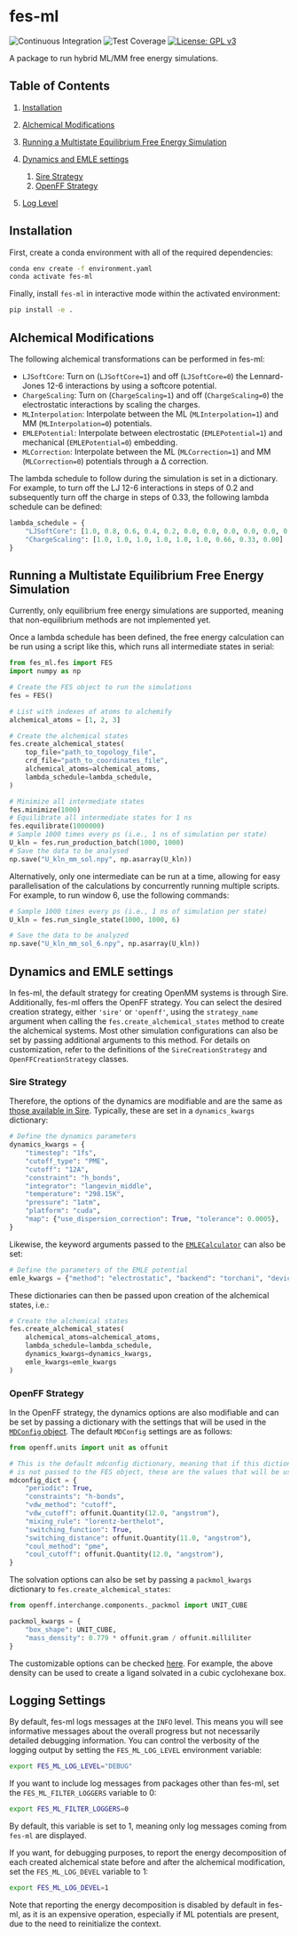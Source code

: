 # fes-ml

![Continuous Integration](https://github.com/michellab/fes-ml/actions/workflows/main.yaml/badge.svg)
![Test Coverage](https://img.shields.io/endpoint?url=https://gist.githubusercontent.com/JMorado/4e01061daef80d7212844cc9cd272a01/raw/fes_ml_pytest_coverage_report_main.json)
[![License: GPL v3](https://img.shields.io/badge/License-GPLv3-blue.svg)](https://www.gnu.org/licenses/gpl-3.0)

A package to run hybrid ML/MM free energy simulations.

## Table of Contents

1. [Installation](#installation)
2. [Alchemical Modifications](#alchemical-modifications)
3. [Running a Multistate Equilibrium Free Energy Simulation](#running-a-multistate-equilibrium-free-energy-simulation)
4. [Dynamics and EMLE settings](#dynamics-and-emle-settings)

    1. [Sire Strategy](#sire-strategy)
    2. [OpenFF Strategy](#openff-strategy)


5. [Log Level](#log-level)

## Installation

First, create a conda environment with all of the required dependencies:

```bash
conda env create -f environment.yaml
conda activate fes-ml
```

Finally, install `fes-ml` in interactive mode within the activated environment:

```bash
pip install -e .
```

## Alchemical Modifications

The following alchemical transformations can be performed in fes-ml:

- `LJSoftCore`: Turn on (`LJSoftCore=1`) and off (`LJSoftCore=0`) the Lennard-Jones 12-6 interactions by using a softcore potential.
- `ChargeScaling`: Turn on (`ChargeScaling=1`) and off (`ChargeScaling=0`) the electrostatic interactions by scaling the charges.
- `MLInterpolation`: Interpolate between the ML (`MLInterpolation=1`) and MM (`MLInterpolation=0`) potentials.
- `EMLEPotential`: Interpolate between electrostatic (`EMLEPotential=1`) and mechanical (`EMLEPotential=0`) embedding.
- `MLCorrection`: Interpolate between the ML (`MLCorrection=1`) and MM (`MLCorrection=0`) potentials through a Δ correction.

The lambda schedule to follow during the simulation is set in a dictionary. For example, to turn off the LJ 12-6 interactions in steps of 0.2 and subsequently turn off the charge in steps of 0.33, the following lambda schedule can be defined:

```python
lambda_schedule = {
    "LJSoftCore": [1.0, 0.8, 0.6, 0.4, 0.2, 0.0, 0.0, 0.0, 0.0, 0.0, 0.0],
    "ChargeScaling": [1.0, 1.0, 1.0, 1.0, 1.0, 1.0, 0.66, 0.33, 0.00]
}
```

## Running a Multistate Equilibrium Free Energy Simulation

Currently, only equilibrium free energy simulations are supported, meaning that non-equilibrium methods are not implemented yet.

Once a lambda schedule has been defined, the free energy calculation can be run using a script like this, which runs all intermediate states in serial:

```python
from fes_ml.fes import FES
import numpy as np

# Create the FES object to run the simulations
fes = FES()

# List with indexes of atoms to alchemify
alchemical_atoms = [1, 2, 3]

# Create the alchemical states
fes.create_alchemical_states(
    top_file="path_to_topology_file",
    crd_file="path_to_coordinates_file",
    alchemical_atoms=alchemical_atoms,
    lambda_schedule=lambda_schedule,
)

# Minimize all intermediate states
fes.minimize(1000)
# Equilibrate all intermediate states for 1 ns
fes.equilibrate(1000000)
# Sample 1000 times every ps (i.e., 1 ns of simulation per state)
U_kln = fes.run_production_batch(1000, 1000)
# Save the data to be analysed
np.save("U_kln_mm_sol.npy", np.asarray(U_kln))
```

Alternatively, only one intermediate can be run at a time, allowing for easy parallelisation of the calculations by concurrently running multiple scripts. For example, to run window 6, use the following commands:

```python
# Sample 1000 times every ps (i.e., 1 ns of simulation per state)
U_kln = fes.run_single_state(1000, 1000, 6)

# Save the data to be analyzed
np.save("U_kln_mm_sol_6.npy", np.asarray(U_kln))
```

## Dynamics and EMLE settings

In fes-ml, the default strategy for creating OpenMM systems is through Sire. Additionally, fes-ml offers the OpenFF strategy. You can select the desired creation strategy, either `'sire'` or `'openff'`, using the `strategy_name` argument when calling the `fes.create_alchemical_states` method to create the alchemical systems. Most other simulation configurations can also be set by passing additional arguments to this method. For details on customization, refer to the definitions of the `SireCreationStrategy` and `OpenFFCreationStrategy` classes.

### Sire Strategy

Therefore, the options of the dynamics are modifiable and are the same as [those available in Sire](https://sire.openbiosim.org/cheatsheet/openmm.html#choosing-options). Typically, these are set in a `dynamics_kwargs` dictionary:

```python
# Define the dynamics parameters
dynamics_kwargs = {
    "timestep": "1fs",
    "cutoff_type": "PME",
    "cutoff": "12A",
    "constraint": "h_bonds",
    "integrator": "langevin_middle",
    "temperature": "298.15K",
    "pressure": "1atm",
    "platform": "cuda",
    "map": {"use_dispersion_correction": True, "tolerance": 0.0005},
}
```

Likewise, the keyword arguments passed to the [`EMLECalculator`](https://github.com/chemle/emle-engine/blob/main/emle/calculator.py#L315) can also be set:

```python
# Define the parameters of the EMLE potential
emle_kwargs = {"method": "electrostatic", "backend": "torchani", "device": "cpu"}
```

These dictionaries can then be passed upon creation of the alchemical states, i.e.:

```python
# Create the alchemical states
fes.create_alchemical_states(
    alchemical_atoms=alchemical_atoms,
    lambda_schedule=lambda_schedule,
    dynamics_kwargs=dynamics_kwargs,
    emle_kwargs=emle_kwargs
)
```

### OpenFF Strategy

In the OpenFF strategy, the dynamics options are also modifiable and can be set by passing a dictionary with the settings that will be used in the [`MDConfig` object](https://docs.openforcefield.org/projects/interchange/en/stable/_autosummary/openff.interchange.components.mdconfig.MDConfig.html#openff.interchange.components.mdconfig.MDConfig). The default `MDConfig` settings are as follows:

```python
from openff.units import unit as offunit

# This is the default mdconfig dictionary, meaning that if this dictionary
# is not passed to the FES object, these are the values that will be used.
mdconfig_dict = {
    "periodic": True,
    "constraints": "h-bonds",
    "vdw_method": "cutoff",
    "vdw_cutoff": offunit.Quantity(12.0, "angstrom"),
    "mixing_rule": "lorentz-berthelot",
    "switching_function": True,
    "switching_distance": offunit.Quantity(11.0, "angstrom"),
    "coul_method": "pme",
    "coul_cutoff": offunit.Quantity(12.0, "angstrom"),
}
```

The solvation options can also be set by passing a `packmol_kwargs` dictionary to `fes.create_alchemical_states`:

```python
from openff.interchange.components._packmol import UNIT_CUBE

packmol_kwargs = {
    "box_shape": UNIT_CUBE,
    "mass_density": 0.779 * offunit.gram / offunit.milliliter
}
```

The customizable options can be checked [here](https://github.com/openforcefield/openff-interchange/blob/main/openff/interchange/components/_packmol.py#L564-L574). For example, the above density can be used to create a ligand solvated in a cubic cyclohexane box.

## Logging Settings

By default, fes-ml logs messages at the `INFO` level. This means you will see informative messages about the overall progress but not necessarily detailed debugging information. You can control the verbosity of the logging output by setting the `FES_ML_LOG_LEVEL` environment variable:

```bash
export FES_ML_LOG_LEVEL="DEBUG"
```

If you want to include log messages from packages other than fes-ml, set the `FES_ML_FILTER_LOGGERS` variable to 0:

```bash
export FES_ML_FILTER_LOGGERS=0
```

By default, this variable is set to 1, meaning only log messages coming from `fes-ml` are displayed.

If you want, for debugging purposes, to report the energy decomposition of each created alchemical state before and after the alchemical modification, set the `FES_ML_LOG_DEVEL` variable to 1:

```bash
export FES_ML_LOG_DEVEL=1
```

Note that reporting the energy decomposition is disabled by default in fes-ml, as it is an expensive operation, especially if ML potentials are present, due to the need to reinitialize the context.
